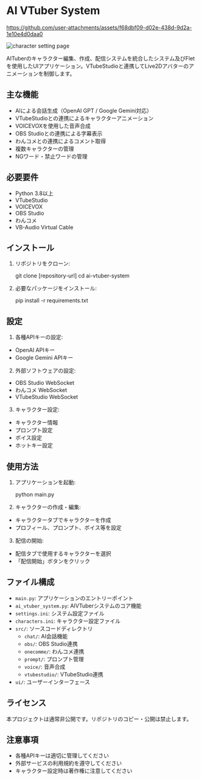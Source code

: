 # AI VTuber System

https://github.com/user-attachments/assets/f68dbf09-d02e-438d-9d2a-1e10e4d0daa0

![character setting page](https://github.com/user-attachments/assets/23083153-fdbc-4521-9140-a2649bd954b1)

AITuberのキャラクター編集、作成、配信システムを統合したシステム及びFletを使用したUIアプリケーション。VTubeStudioと連携してLive2Dアバターのアニメーションを制御します。

## 主な機能

- AIによる会話生成（OpenAI GPT / Google Gemini対応）
- VTubeStudioとの連携によるキャラクターアニメーション
- VOICEVOXを使用した音声合成
- OBS Studioとの連携による字幕表示
- わんコメとの連携によるコメント取得
- 複数キャラクターの管理
- NGワード・禁止ワードの管理

## 必要要件

- Python 3.8以上
- VTubeStudio
- VOICEVOX
- OBS Studio
- わんコメ
- VB-Audio Virtual Cable

## インストール

1. リポジトリをクローン:

    git clone [repository-url]
    cd ai-vtuber-system

2. 必要なパッケージをインストール:

    pip install -r requirements.txt

## 設定

1. 各種APIキーの設定:
- OpenAI APIキー
- Google Gemini APIキー

2. 外部ソフトウェアの設定:
- OBS Studio WebSocket
- わんコメ WebSocket
- VTubeStudio WebSocket

3. キャラクター設定:
- キャラクター情報
- プロンプト設定
- ボイス設定
- ホットキー設定

## 使用方法

1. アプリケーションを起動:

    python main.py

2. キャラクターの作成・編集:
- キャラクタータブでキャラクターを作成
- プロフィール、プロンプト、ボイス等を設定

3. 配信の開始:
- 配信タブで使用するキャラクターを選択
- 「配信開始」ボタンをクリック

## ファイル構成

- `main.py`: アプリケーションのエントリーポイント
- `ai_vtuber_system.py`: AIVTuberシステムのコア機能
- `settings.ini`: システム設定ファイル
- `characters.ini`: キャラクター設定ファイル
- `src/`: ソースコードディレクトリ
  - `chat/`: AI会話機能
  - `obs/`: OBS Studio連携
  - `onecomme/`: わんコメ連携
  - `prompt/`: プロンプト管理
  - `voice/`: 音声合成
  - `vtubestudio/`: VTubeStudio連携
- `ui/`: ユーザーインターフェース

## ライセンス

本プロジェクトは通常非公開です。リポジトリのコピー・公開は禁止します。

## 注意事項

- 各種APIキーは適切に管理してください
- 外部サービスの利用規約を遵守してください
- キャラクター設定時は著作権に注意してください
